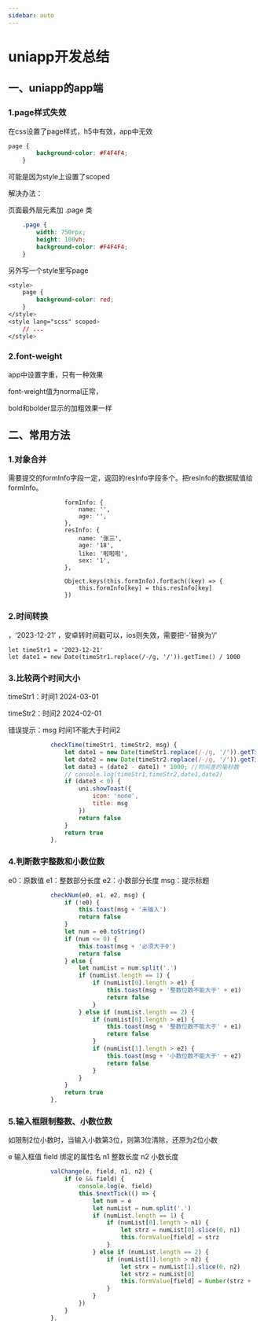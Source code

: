 ```yaml
---
sidebar: auto
---
```


# uniapp开发总结

## 一、uniapp的app端

### 1.page样式失效

在css设置了page样式，h5中有效，app中无效

```css
page {
		background-color: #F4F4F4;
	}
```

可能是因为style上设置了scoped

解决办法：

页面最外层元素加 .page 类

```css
	.page {
		width: 750rpx;
		height: 100vh;
		background-color: #F4F4F4;
	}
```

另外写一个style里写page

```css
<style>
	page {
		background-color: red;
	}
</style>
<style lang="scss" scoped>
	// ...
</style>
```

### 2.font-weight

app中设置字重，只有一种效果

font-weight值为normal正常，

bold和bolder显示的加粗效果一样





## 二、常用方法

### 1.对象合并

需要提交的formInfo字段一定，返回的resInfo字段多个。把resInfo的数据赋值给formInfo。

```
				formInfo: {
					name: '',
					age: '',
				},
				resInfo: {
					name: '张三',
					age: '18',
					like: '啦啦啦',
					sex: '1',
				},

				Object.keys(this.formInfo).forEach((key) => {
					this.formInfo[key] = this.resInfo[key]
				})			
```

### 2.时间转换

，‘2023-12-21’ ，安卓转时间戳可以，ios则失效，需要把‘-’替换为‘/’

```
let timeStr1 = '2023-12-21'
let date1 = new Date(timeStr1.replace(/-/g, '/')).getTime() / 1000
```

### 3.比较两个时间大小

timeStr1：时间1        2024-03-01

timeStr2：时间2        2024-02-01

错误提示：msg          时间1不能大于时间2

```js
			checkTime(timeStr1, timeStr2, msg) {
				let date1 = new Date(timeStr1.replace(/-/g, '/')).getTime() / 1000
				let date2 = new Date(timeStr2.replace(/-/g, '/')).getTime() / 1000
				let date3 = (date2 - date1) * 1000; //时间差的毫秒数
				// console.log(timeStr1,timeStr2,date1,date2)
				if (date3 < 0) {
					uni.showToast({
						icon: 'none',
						title: msg
					})
					return false
				}
				return true
			},
```



### 4.判断数字整数和小数位数

e0：原数值       e1：整数部分长度        e2：小数部分长度         msg：提示标题

```js
			checkNum(e0, e1, e2, msg) {
				if (!e0) {
					this.toast(msg + '未输入')
					return false
				}
				let num = e0.toString()
				if (num <= 0) {
					this.toast(msg + '必须大于0')
					return false
				} else {
					let numList = num.split('.')
					if (numList.length == 1) {
						if (numList[0].length > e1) {
							this.toast(msg + '整数位数不能大于' + e1)
							return false
						}
					} else if (numList.length == 2) {
						if (numList[0].length > e1) {
							this.toast(msg + '整数位数不能大于' + e1)
							return false
						}
						if (numList[1].length > e2) {
							this.toast(msg + '小数位数不能大于' + e2)
							return false
						}
					}
				}
				return true
			},
```

### 5.输入框限制整数、小数位数

如限制2位小数时，当输入小数第3位，则第3位清除，还原为2位小数

e 输入框值         field 绑定的属性名       n1 整数长度        n2 小数长度

```js
			valChange(e, field, n1, n2) {
				if (e && field) {
					console.log(e, field)
					this.$nextTick(() => {
						let num = e
						let numList = num.split('.')
						if (numList.length == 1) {
							if (numList[0].length > n1) {
								let strz = numList[0].slice(0, n1)
								this.formValue[field] = strz
							}
						} else if (numList.length == 2) {
							if (numList[1].length > n2) {
								let strx = numList[1].slice(0, n2)
								let strz = numList[0]
								this.formValue[field] = Number(strz + '.' + strx)
							}
						}
					})
				}
			},
```

